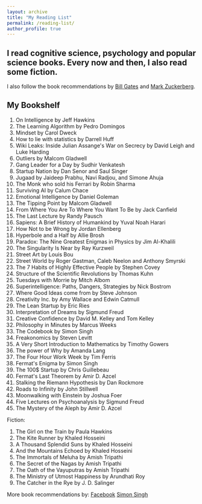 ```yaml
---
layout: archive
title: "My Reading List"
permalink: /reading-list/
author_profile: true
---
```


## I read cognitive science, psychology and popular science books. Every now and then, I also read some fiction.

I also follow the book recommendations by [Bill Gates](https://www.gatesnotes.com/Books#All) and [Mark Zuckerberg](http://www.ayearofbooks.net/book-1-/). 

My Bookshelf
------

1. On Intelligence by Jeff Hawkins
2. The Learning Algorithm by Pedro Domingos
3. Mindset by Carol Dweck
4. How to lie with statistics by Darrell Huff
5. Wiki Leaks: Inside Julian Assange's War on Secrecy by David Leigh and Luke Harding
6. Outliers by Malcom Gladwell 
7. Gang Leader for a Day by Sudhir Venkatesh
8. Startup Nation by Dan Senor and Saul Singer
9. Jugaad by Jaideep Prabhu, Navi Radjou, and Simone Ahuja 
10. The Monk who sold his Ferrari by Robin Sharma
11. Surviving AI by Calum Chace
12. Emotional Intelligence by Daniel Goleman
13. The Tipping Point by Malcom Gladwell 
14. From Where You Are To Where You Want To Be by Jack Canfield
15. The Last Lecture by Randy Pausch
17. Sapiens: A Brief History of Humankind by Yuval Noah Harari
18. How Not to be Wrong by Jordan Ellenberg
19. Hyperbole and a Half by Allie Brosh
20. Paradox: The Nine Greatest Enigmas in Physics by Jim Al-Khalili
21. The Singularity Is Near by Ray Kurzweil
22. Street Art by Louis Bou
23. Street World by Roger Gastman, Caleb Neelon and Anthony Smyrski
24. The 7 Habits of Highly Effective People by Stephen Covey
25. Structure of the Scientific Revolutions by Thomas Kuhn
26. Tuesdays with Morrie by Mitch Albom
27. Superintelligence: Paths, Dangers, Strategies by Nick Bostrom
28. Where Good Ideas come from by Steve Johnson
29. Creativity Inc. by Amy Wallace and Edwin Catmull
30. The Lean Startup by Eric Ries
31. Interpretation of Dreams by Sigmund Freud
32. Creative Confidence by David M. Kelley and Tom Kelley
33. Philosophy in Minutes by Marcus Weeks
34. The Codebook by Simon Singh
35. Freakonomics by Steven Levitt
36. A Very Short Introduction to Mathematics by Timothy Gowers
37. The power of Why by Amanda Lang
38. The Four Hour Work Week by Tim Ferris
39. Fermat's Enigma by Simon Singh
40. The 100$ Startup by Chris Guillebeau
41. Fermat's Last Theorem by Amir D. Azcel
42. Stalking the Riemann Hypothesis by Dan Rockmore
43. Roads to Infinity by John Stillwell
44. Moonwalking with Einstein by Joshua Foer
45. Five Lectures on Psychoanalysis by Sigmund Freud
46. The Mystery of the Aleph by Amir D. Azcel

Fiction:
1. The Girl on the Train by Paula Hawkins
2. The Kite Runner by Khaled Hosseini
3. A Thousand Splendid Suns by Khaled Hosseini
4. And the Mountains Echoed by Khaled Hosseini
5. The Immortals of Meluha by Amish Tripathi
6. The Secret of the Nagas by Amish Tripathi
7. The Oath of the Vayuputras by Amish Tripathi
8. The Ministry of Utmost Happiness by Arundhati Roy
9. The Catcher in the Rye by J. D. Salinger

More book recommendations by:
[Facebook](https://media.fb.com/2016/12/19/global-influencers-share-2016-book-recommendations-for-readtolead/)
[Simon Singh](https://simonsingh.net/books/recommended-books/)
